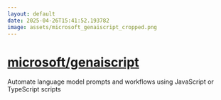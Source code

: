 ```yaml
---
layout: default
date: 2025-04-26T15:41:52.193782
image: assets/microsoft_genaiscript_cropped.png
---
```


# [microsoft/genaiscript](https://github.com/microsoft/genaiscript)

Automate language model prompts and workflows using JavaScript or TypeScript scripts
